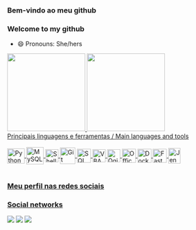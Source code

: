 ### Bem-vindo ao meu github
### Welcome to my github
- 😄 Pronouns: She/hers

 <div>
  <a href="https://github.com/Float-in-tec">
  <img height="180em" src="https://github-readme-stats.vercel.app/api?username=Float-in-tec&show_icons=true&theme=tokyonight&include_all_commits=true&count_private=true"/>
  <img height="180em" src="https://github-readme-stats.vercel.app/api/top-langs/?username=Float-in-tec&layout=compact&langs_count=6&theme=tokyonight"/>
</div>
 Principais linguagens e ferramentas /
 Main languages and tools
<div style="display: inline_block"><br> 
 <img align="center" alt="Python" height="35" width="40" src="https://cdn.jsdelivr.net/gh/devicons/devicon/icons/python/python-original-wordmark.svg">
 <img align="center" alt="MySQL" height="40" width="40" src="https://cdn.icon-icons.com/icons2/2415/PNG/512/mysql_original_wordmark_logo_icon_146417.png">
 <img align="center" alt="Shell" height="30" width="30" src="https://cdn.icon-icons.com/icons2/39/PNG/128/Konsole_shell_terminal_6138.png">
 <img align="center" alt="Git" height="38" width="35" src="https://cdn.icon-icons.com/icons2/2415/PNG/512/git_plain_wordmark_logo_icon_146508.png">
 <img align="center" alt="SQL" height="32" width="32" src="https://cdn.icon-icons.com/icons2/273/PNG/256/icon_sql_256_30046.png">
 <img align="center" alt="VBA" height="30" width="30" src="https://styles.redditmedia.com/t5_2rnlw/styles/communityIcon_z3kwah4z27c71.png?width=256&s=5bac38c05ef99a5cfe910cd79d94b0e9dbe15e6d">   
 <img align="center" alt="Qgis" height="30" width="30" src="https://upload.wikimedia.org/wikipedia/commons/7/77/Qgis-icon-3.0.png">
  <img align="center" alt="Office" height="32" width="32" src="https://cdn.icon-icons.com/icons2/1156/PNG/512/1486565573-microsoft-office_81557.png"> 
 <img align="center" alt="Docker" height="32" width="32" src="https://cdn4.iconfinder.com/data/icons/logos-and-brands/512/97_Docker_logo_logos-1024.png">
 <img align="center" alt="FastAPI" height="32" width="32" src="https://avatars.githubusercontent.com/u/156354296">
 <img align="center" alt="Jenkins" height="36" width="28" src="https://upload.wikimedia.org/wikipedia/commons/thumb/e/e9/Jenkins_logo.svg/452px-Jenkins_logo.svg.png?20120629215426">
</div>
         
 <br>
 
 ### Meu perfil nas redes sociais
 ### Social networks
 
<div> 
  <a href="discordapp.com/users/514897308010414125" target="_blank"><img src="https://img.shields.io/badge/Discord-7289DA?style=for-the-badge&logo=discord&logoColor=white" target="_blank"></a> 
  <a href = "mailto:fhcampos08@gmail.com"><img src="https://img.shields.io/badge/-Gmail-%23333?style=for-the-badge&logo=gmail&logoColor=white" target="_blank"></a>
  <a href="https://www.linkedin.com/in/flotin-yara-campos-7a141a76/" target="_blank"><img src="https://img.shields.io/badge/-LinkedIn-%230077B5?style=for-the-badge&logo=linkedin&logoColor=white" target="_blank"></a> 

</div>
